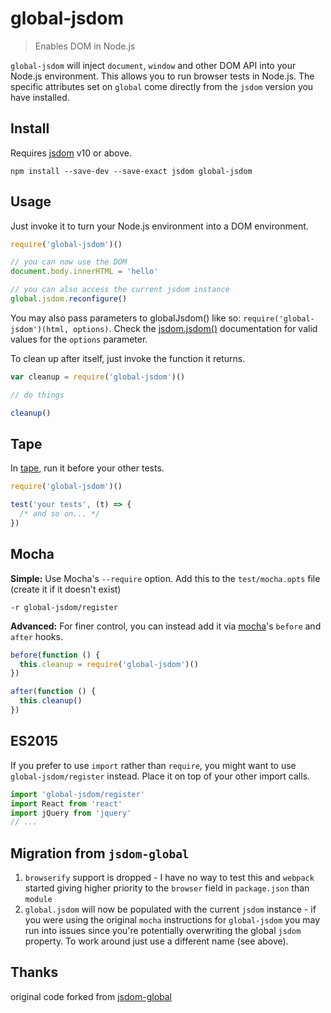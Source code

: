 # global-jsdom

> Enables DOM in Node.js

`global-jsdom` will inject `document`, `window` and other DOM API into your Node.js environment. This allows you to run browser tests in Node.js. The specific attributes set on `global` come directly from the `jsdom` version you have installed.
## Install

Requires [jsdom][] v10 or above.

```
npm install --save-dev --save-exact jsdom global-jsdom
```

[jsdom]: https://github.com/tmpvar/jsdom

## Usage

Just invoke it to turn your Node.js environment into a DOM environment.

```js
require('global-jsdom')()

// you can now use the DOM
document.body.innerHTML = 'hello'

// you can also access the current jsdom instance
global.jsdom.reconfigure()
```

You may also pass parameters to globalJsdom() like so: `require('global-jsdom')(html, options)`.
Check the [jsdom.jsdom()][] documentation for valid values for the `options` parameter.

To clean up after itself, just invoke the function it returns.

```js
var cleanup = require('global-jsdom')()

// do things

cleanup()
```

## Tape

In [tape][], run it before your other tests.

```js
require('global-jsdom')()

test('your tests', (t) => {
  /* and so on... */
})
```

## Mocha

__Simple:__ Use Mocha's `--require` option. Add this to the `test/mocha.opts` file (create it if it doesn't exist)

```
-r global-jsdom/register
```

__Advanced:__ For finer control, you can instead add it via [mocha]'s `before` and `after` hooks.

```js
before(function () {
  this.cleanup = require('global-jsdom')()
})

after(function () {
  this.cleanup()
})
```

[tape]: https://github.com/substack/tape
[mocha]: https://mochajs.org/
[jsdom.jsdom()]: https://github.com/tmpvar/jsdom/#for-the-hardcore-jsdomjsdom

## ES2015

If you prefer to use `import` rather than `require`, you might want to use `global-jsdom/register` instead. Place it on top of your other import calls.

```js
import 'global-jsdom/register'
import React from 'react'
import jQuery from 'jquery'
// ...
```

## Migration from `jsdom-global`
1. `browserify` support is dropped - I have no way to test this and `webpack` started giving higher priority to the `browser` field in `package.json` than `module`
2. `global.jsdom` will now be populated with the current `jsdom` instance - if you were using the original `mocha` instructions for `global-jsdom` you may run into issues since you're potentially overwriting the global `jsdom` property. To work around just use a different name (see above).

## Thanks

original code forked from [jsdom-global](https://github.com/rstacruz/jsdom-global)
